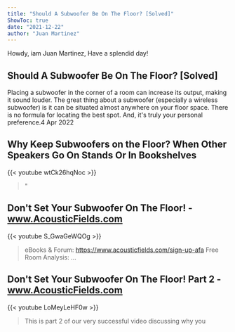 ```yaml
---
title: "Should A Subwoofer Be On The Floor? [Solved]"
ShowToc: true 
date: "2021-12-22"
author: "Juan Martinez" 
---
```


Howdy, iam Juan Martinez, Have a splendid day!
## Should A Subwoofer Be On The Floor? [Solved]
 Placing a subwoofer in the corner of a room can increase its output, making it sound louder. The great thing about a subwoofer (especially a wireless subwoofer) is it can be situated almost anywhere on your floor space. There is no formula for locating the best spot. And, it's truly your personal preference.4 Apr 2022

## Why Keep Subwoofers on the Floor? When Other Speakers Go On Stands Or In Bookshelves
{{< youtube wtCk26hqNoc >}}
>"

## Don't Set Your Subwoofer On The Floor! - www.AcousticFields.com
{{< youtube S_GwaGeWQOg >}}
>eBooks & Forum: https://www.acousticfields.com/sign-up-afa Free Room Analysis: ...

## Don't Set Your Subwoofer On The Floor! Part 2 - www.AcousticFields.com
{{< youtube LoMeyLeHF0w >}}
>This is part 2 of our very successful video discussing why you 

